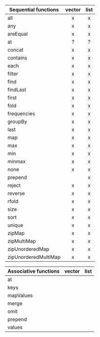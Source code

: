 | Sequential functions  | vector |  list   |
| --------------------- |:------:|:-------:|
| all                   |    x   |     x   |
| any                   |    x   |     x   |
| areEqual              |    x   |     x   |
| at                    |    ?   |     ?   |
| concat                |    x   |     x   |
| contains              |    x   |     x   |
| each                  |    x   |     x   |
| filter                |    x   |     x   |
| find                  |    x   |     x   |
| findLast              |    x   |     x   |
| first                 |    x   |     x   |
| fold                  |    x   |     x   |
| frequencies           |    x   |     x   |
| groupBy               |    x   |     x   |
| last                  |    x   |     x   |
| map                   |    x   |     x   |
| max                   |    x   |     x   |
| min                   |    x   |     x   |
| minmax                |    x   |     x   |
| none                  |    x   |     x   |
| prepend               |        |     x   |
| reject                |    x   |     x   |
| reverse               |    x   |     x   |
| rfold                 |    x   |     x   |
| size                  |    x   |     x   |
| sort                  |    x   |     x   |
| unique                |    x   |     x   |
| zipMap                |    x   |     x   |
| zipMultiMap           |    x   |     x   |
| zipUnorderedMap       |    x   |     x   |
| zipUnorderedMultiMap  |    x   |     x   |


| Associative functions | vector |  list   |
| --------------------- |:------:|:-------:|
| at                    |        |         |
| keys                  |        |         |
| mapValues             |        |         |
| merge                 |        |         |
| omit                  |        |         |
| prepend               |        |         |
| values                |        |         |
